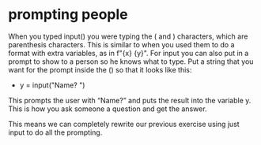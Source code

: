 # prompting people

When you typed input() you were typing the ( and ) characters, which are parenthesis characters.
This is similar to when you used them to do a format with extra variables, as in f"{x} {y}".
For input you can also put in a prompt to show to a person so he knows what to type. Put a string that
you want for the prompt inside the () so that it looks like this:

* y = input("Name? ")

This prompts the user with “Name?” and puts the result into the variable y. This is how you ask someone
a question and get the answer.

This means we can completely rewrite our previous exercise using just input to do all the prompting.